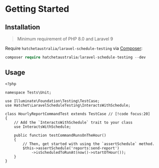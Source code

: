 # Getting Started

## Installation

>Minimum requirement of PHP 8.0 and Laravel 9

Require `hatchetaustralia/laravel-schedule-testing` via [Composer](https://getcomposer.org/):
```php
composer require hatchetaustralia/laravel-schedule-testing --dev
```

## Usage
```php{11,16}
<?php

namespace Tests\Unit;

use Illuminate\Foundation\Testing\TestCase;
use Hatchet\LaravelScheduleTesting\InteractsWithSchedule;

class HourlyReportCommandTest extends TestCase // [!code focus:20]
{
    // Add the `InteractsWithSchedule` trait to your class
    use InteractsWithSchedule;

    public function testCommandRunsOnTheHour()
    {
        // Then, get started with using the `assertSchedule` method.
        $this->assertSchedule('reports:send-report')
            ->isScheduledToRunAt(now()->startOfHour());
    }
}
```